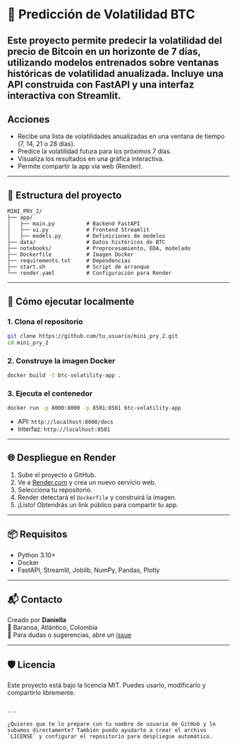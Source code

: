 # 🧮 Predicción de Volatilidad BTC
Este proyecto permite predecir la volatilidad del precio de Bitcoin en un horizonte de 7 días, utilizando modelos entrenados sobre ventanas históricas de volatilidad anualizada. Incluye una API construida con FastAPI y una interfaz interactiva con Streamlit.
---

## Acciones
- Recibe una lista de volatilidades anualizadas en una ventana de tiempo (7, 14, 21 o 28 días).
- Predice la volatilidad futura para los próximos 7 días.
- Visualiza los resultados en una gráfica interactiva.
- Permite compartir la app vía web (Render).

---

## 📁 Estructura del proyecto

```
MINI_PRY_2/
├── app/
│   ├── main.py          # Backend FastAPI
│   ├── ui.py            # Frontend Streamlit
│   ├── models.py        # Definiciones de modelos
├── data/                # Datos históricos de BTC
├── notebooks/           # Preprocesamiento, EDA, modelado
├── Dockerfile           # Imagen Docker
├── requirements.txt     # Dependencias
├── start.sh             # Script de arranque
└── render.yaml          # Configuración para Render
```

---

## 🚀 Cómo ejecutar localmente

### 1. Clona el repositorio

```bash
git clone https://github.com/tu_usuario/mini_pry_2.git
cd mini_pry_2
```

### 2. Construye la imagen Docker

```bash
docker build -t btc-volatility-app .
```

### 3. Ejecuta el contenedor

```bash
docker run -p 8000:8000 -p 8501:8501 btc-volatility-app
```

- API: `http://localhost:8000/docs`
- Interfaz: `http://localhost:8501`

---

## 🌐 Despliegue en Render

1. Sube el proyecto a GitHub.
2. Ve a [Render.com](https://render.com) y crea un nuevo servicio web.
3. Selecciona tu repositorio.
4. Render detectará el `Dockerfile` y construirá la imagen.
5. ¡Listo! Obtendrás un link público para compartir tu app.

---

## 📦 Requisitos

- Python 3.10+
- Docker
- FastAPI, Streamlit, Joblib, NumPy, Pandas, Plotly

---

## 📬 Contacto

Creado por **Daniella**  
📍 Baranoa, Atlántico, Colombia  
💬 Para dudas o sugerencias, abre un [issue](https://github.com/tu_usuario/mini_pry_2/issues)

---

## 🛡️ Licencia

Este proyecto está bajo la licencia MIT. Puedes usarlo, modificarlo y compartirlo libremente.

```

---

¿Quieres que te lo prepare con tu nombre de usuario de GitHub y lo subamos directamente? También puedo ayudarte a crear el archivo `LICENSE` y configurar el repositorio para despliegue automático.
